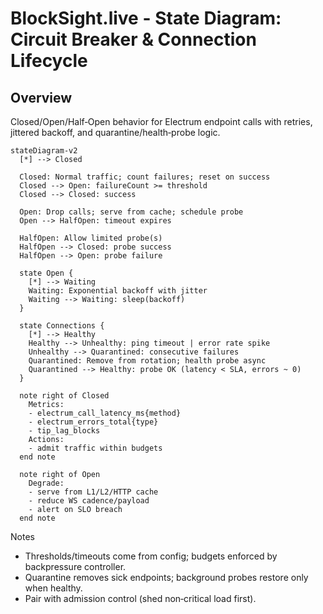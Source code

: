 # BlockSight.live - State Diagram: Circuit Breaker & Connection Lifecycle

## Overview

Closed/Open/Half‑Open behavior for Electrum endpoint calls with retries, jittered backoff, and quarantine/health‑probe logic.

```mermaid
stateDiagram-v2
  [*] --> Closed

  Closed: Normal traffic; count failures; reset on success
  Closed --> Open: failureCount >= threshold
  Closed --> Closed: success

  Open: Drop calls; serve from cache; schedule probe
  Open --> HalfOpen: timeout expires

  HalfOpen: Allow limited probe(s)
  HalfOpen --> Closed: probe success
  HalfOpen --> Open: probe failure

  state Open {
    [*] --> Waiting
    Waiting: Exponential backoff with jitter
    Waiting --> Waiting: sleep(backoff)
  }

  state Connections {
    [*] --> Healthy
    Healthy --> Unhealthy: ping timeout | error rate spike
    Unhealthy --> Quarantined: consecutive failures
    Quarantined: Remove from rotation; health probe async
    Quarantined --> Healthy: probe OK (latency < SLA, errors ~ 0)
  }

  note right of Closed
    Metrics:
    - electrum_call_latency_ms{method}
    - electrum_errors_total{type}
    - tip_lag_blocks
    Actions:
    - admit traffic within budgets
  end note

  note right of Open
    Degrade:
    - serve from L1/L2/HTTP cache
    - reduce WS cadence/payload
    - alert on SLO breach
  end note
```

Notes
- Thresholds/timeouts come from config; budgets enforced by backpressure controller.
- Quarantine removes sick endpoints; background probes restore only when healthy.
- Pair with admission control (shed non‑critical load first).

